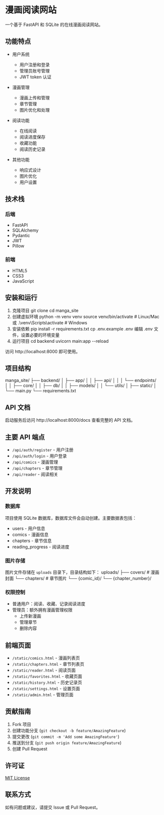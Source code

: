 # 漫画阅读网站

一个基于 FastAPI 和 SQLite 的在线漫画阅读网站。

## 功能特点

- 用户系统
  - 用户注册和登录
  - 管理员账号管理
  - JWT token 认证
  
- 漫画管理
  - 漫画上传和管理
  - 章节管理
  - 图片优化和处理
  
- 阅读功能
  - 在线阅读
  - 阅读进度保存
  - 收藏功能
  - 阅读历史记录
  
- 其他功能
  - 响应式设计
  - 图片优化
  - 用户设置

## 技术栈

### 后端
- FastAPI
- SQLAlchemy
- Pydantic
- JWT
- Pillow

### 前端
- HTML5
- CSS3
- JavaScript

## 安装和运行

1. 克隆项目 
git clone <repository-url>
cd manga_site
2. 创建虚拟环境
python -m venv venv
source venv/bin/activate # Linux/Mac
或
.\venv\Scripts\activate # Windows
3. 安装依赖
pip install -r requirements.txt
cp .env.example .env
编辑 .env 文件，设置必要的环境变量
5. 运行项目
cd backend
uvicorn main:app --reload

访问 http://localhost:8000 即可使用。

## 项目结构
manga_site/
├── backend/
│ ├── app/
│ │ ├── api/
│ │ │ └── endpoints/
│ │ ├── core/
│ │ ├── db/
│ │ ├── models/
│ │ └── utils/
│ ├── static/
│ └── main.py
└── requirements.txt

## API 文档

启动服务后访问 http://localhost:8000/docs 查看完整的 API 文档。

## 主要 API 端点

- `/api/auth/register` - 用户注册
- `/api/auth/login` - 用户登录
- `/api/comics` - 漫画管理
- `/api/chapters` - 章节管理
- `/api/reader` - 阅读相关

## 开发说明

### 数据库

项目使用 SQLite 数据库，数据库文件会自动创建。主要数据表包括：
- users - 用户信息
- comics - 漫画信息
- chapters - 章节信息
- reading_progress - 阅读进度

### 图片存储

图片文件存储在 `uploads` 目录下，目录结构如下：
uploads/
├── covers/ # 漫画封面
└── chapters/ # 章节图片
└── {comic_id}/
└── {chapter_number}/

### 权限控制

- 普通用户：阅读、收藏、记录阅读进度
- 管理员：额外拥有漫画管理权限
  - 上传新漫画
  - 管理章节
  - 删除内容

## 前端页面

- `/static/comics.html` - 漫画列表页
- `/static/chapters.html` - 章节列表页
- `/static/reader.html` - 阅读页面
- `/static/favorites.html` - 收藏页面
- `/static/history.html` - 历史记录页
- `/static/settings.html` - 设置页面
- `/static/admin.html` - 管理页面

## 贡献指南

1. Fork 项目
2. 创建功能分支 (`git checkout -b feature/AmazingFeature`)
3. 提交更改 (`git commit -m 'Add some AmazingFeature'`)
4. 推送到分支 (`git push origin feature/AmazingFeature`)
5. 创建 Pull Request

## 许可证

[MIT License](LICENSE)

## 联系方式

如有问题或建议，请提交 Issue 或 Pull Request。
